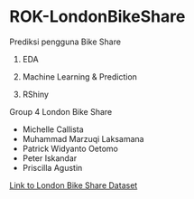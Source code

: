 # ROK-LondonBikeShare

Prediksi pengguna Bike Share

1. EDA

2. Machine Learning & Prediction

3. RShiny

Group 4 London Bike Share 
- Michelle Callista
- Muhammad Marzuqi Laksamana
- Patrick Widyanto Oetomo
- Peter Iskandar
- Priscilla Agustin 

[Link to London Bike Share Dataset](https://www.kaggle.com/hmavrodiev/london-bike-sharing-dataset)
